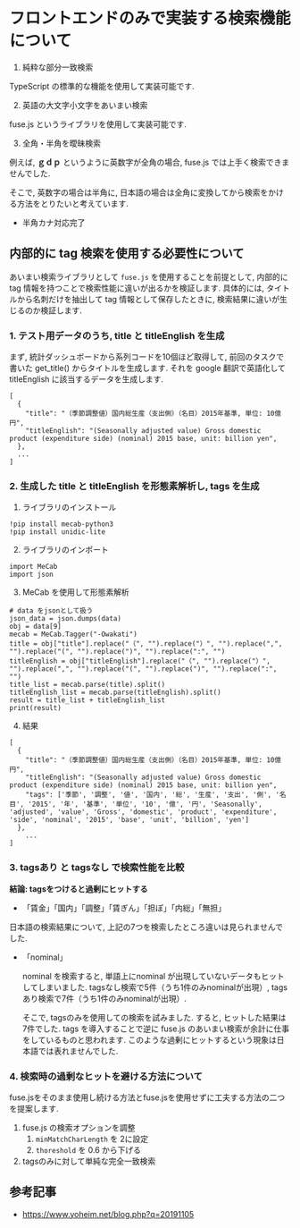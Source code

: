 # フロントエンドのみで実装する検索機能について

1. 純粋な部分一致検索

TypeScript の標準的な機能を使用して実装可能です.

2. 英語の大文字小文字をあいまい検索

fuse.js というライブラリを使用して実装可能です.

3. 全角・半角を曖昧検索

例えば, **ｇｄｐ** というように英数字が全角の場合, fuse.js では上手く検索できませんでした.

そこで, 英数字の場合は半角に, 日本語の場合は全角に変換してから検索をかける方法をとりたいと考えています.

- 半角カナ対応完了

## 内部的に tag 検索を使用する必要性について

あいまい検索ライブラリとして `fuse.js` を使用することを前提として, 内部的に tag 情報を持つことで検索性能に違いが出るかを検証します. 具体的には, タイトルから名刺だけを抽出して tag 情報として保存したときに, 検索結果に違いが生じるのか検証します.

### 1. テスト用データのうち, title と titleEnglish を生成

まず, 統計ダッシュボードから系列コードを10個ほど取得して, 前回のタスクで書いた get_title() からタイトルを生成します. それを google 翻訳で英語化して titleEnglish に該当するデータを生成します.

```
[
  {
    "title": "（季節調整値）国内総生産（支出側）（名目）2015年基準, 単位: 10億円",
    "titleEnglish": "(Seasonally adjusted value) Gross domestic product (expenditure side) (nominal) 2015 base, unit: billion yen",
  },
  ...
]
```
### 2. 生成した title と titleEnglish を形態素解析し,  tags を生成
1. ライブラリのインストール
```
!pip install mecab-python3
!pip install unidic-lite
```
2. ライブラリのインポート
```
import MeCab
import json
```
3. MeCab を使用して形態素解析
```
# data をjsonとして扱う
json_data = json.dumps(data)
obj = data[9]
mecab = MeCab.Tagger("-Owakati")
title = obj["title"].replace("（", "").replace("）", "").replace(",", "").replace("(", "").replace(")", "").replace(":", "")
titleEnglish = obj["titleEnglish"].replace("（", "").replace("）", "").replace(",", "").replace("(", "").replace(")", "").replace(":", "")
title_list = mecab.parse(title).split()
titleEnglish_list = mecab.parse(titleEnglish).split()
result = title_list + titleEnglish_list
print(result)
```

4. 結果
```
[
  {
    "title": "（季節調整値）国内総生産（支出側）（名目）2015年基準, 単位: 10億円",
    "titleEnglish": "(Seasonally adjusted value) Gross domestic product (expenditure side) (nominal) 2015 base, unit: billion yen",
    "tags": ['季節', '調整', '値', '国内', '総', '生産', '支出', '側', '名目', '2015', '年', '基準', '単位', '10', '億', '円', 'Seasonally', 'adjusted', 'value', 'Gross', 'domestic', 'product', 'expenditure', 'side', 'nominal', '2015', 'base', 'unit', 'billion', 'yen']
  },
	...
]
```
### 3. tagsあり と tagsなし で検索性能を比較

**結論: tagsをつけると過剰にヒットする**

- 「賃金」「国内」「調整」「賃ぎん」「担ぽ」「内総」「無担」

日本語の検索結果について, 上記の7つを検索したところ違いは見られませんでした.

- 「nominal」

  nominal を検索すると, 単語上にnominal が出現していないデータもヒットしてしまいました. tagsなし検索で5件（うち1件のみnominalが出現）, tagsあり検索で7件（うち1件のみnominalが出現）.

  そこで, tagsのみを使用しての検索を試みました. すると, ヒットした結果は 7件でした. tags を導入することで逆に fuse.js のあいまい検索が余計に仕事をしているものと思われます. このような過剰にヒットするという現象は日本語では表れませんでした. 

### 4. 検索時の過剰なヒットを避ける方法について

fuse.jsをそのまま使用し続ける方法とfuse.jsを使用せずに工夫する方法の二つを提案します.

1. fuse.js の検索オプションを調整
    1. `minMatchCharLength` を 2に設定
    2. `thoreshold` を 0.6 から下げる
2. tagsのみに対して単純な完全一致検索

## 参考記事

- https://www.yoheim.net/blog.php?q=20191105
